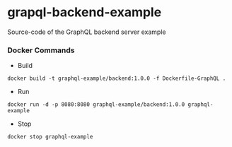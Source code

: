 # grapql-backend-example
Source-code of the GraphQL backend server example


### Docker Commands

- Build
```
docker build -t graphql-example/backend:1.0.0 -f Dockerfile-GraphQL .
```

- Run
```
docker run -d -p 8080:8080 graphql-example/backend:1.0.0 graphql-example
```

- Stop
```
docker stop graphql-example
```

